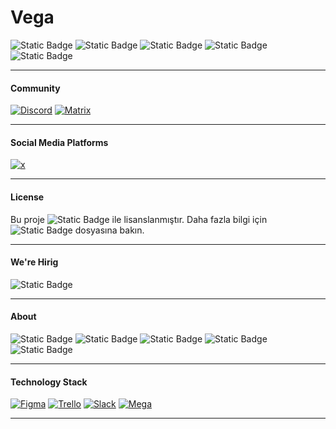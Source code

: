 # Vega
![Static Badge](https://img.shields.io/badge/Features-page-green)
![Static Badge](https://img.shields.io/badge/Docs-Page-green)
![Static Badge](https://img.shields.io/badge/Status-Page-green)
![Static Badge](https://img.shields.io/badge/Download-Page-green)
![Static Badge](https://img.shields.io/badge/FAQ-Page-green)




---
#### Community
[![Discord](https://img.shields.io/badge/Group-738ADB?style=plastic&logo=discord&label=Discord&labelColor=FFFFFF)](https://www.google.com)
[![Matrix](https://img.shields.io/badge/Group-999999?style=plastic&logo=Matrix&label=Matrix&labelColor=333333)](https://www.google.com)
																
						


---

#### Social Media Platforms
[![x](https://img.shields.io/badge/vega-999999?style=plastic&logo=x&label=x&labelColor=333333)](https://www.google.com)




---


#### License 
Bu proje ![Static Badge](https://img.shields.io/badge/MIT-Licencse-green)
 ile lisanslanmıştır. Daha fazla bilgi için ![Static Badge](https://img.shields.io/badge/Licences.md-blue)
 dosyasına bakın.


---

#### We're Hirig


![Static Badge](https://img.shields.io/badge/Careers-Page-green)


---

#### About

![Static Badge](https://img.shields.io/badge/Brands-Resources-green)
![Static Badge](https://img.shields.io/badge/Careers-Page-green)
![Static Badge](https://img.shields.io/badge/Press-Room-green)
![Static Badge](https://img.shields.io/badge/Blog-blue)
![Static Badge](https://img.shields.io/badge/Events-blue)


---

#### Technology Stack 

[![Figma](https://img.shields.io/badge/Group-999999?style=plastic&logo=Figma&label=Figma&labelColor=333333)](https://www.google.com)
[![Trello](https://img.shields.io/badge/Group-FFFFFF?style=plastic&logo=trello&label=Trello&labelColor=008FE4)](https://www.google.com)
[![Slack](https://img.shields.io/badge/Group-999999?style=plastic&logo=Slack&label=Slack&labelColor=333333)]()
[![Mega](https://img.shields.io/badge/Drive-FFFFFF?style=plastic&logo=mega&label=Mega&labelColor=DA222A)]()



---


							
